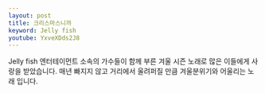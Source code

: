 ```yaml
---
layout: post
title: 크리스마스니까 
keyword: Jelly fish
youtube: YxveXDds2J8
---
```


<p>Jelly fish 엔터테이먼트 소속의 가수들이 함께 부른 겨울 시즌 노래로 많은 이들에게 사랑을 받았습니다. 
   매년 빠지지 않고 거리에서 울려퍼질 만큼 겨울분위기와 어울리는 노래 입니다. </p>